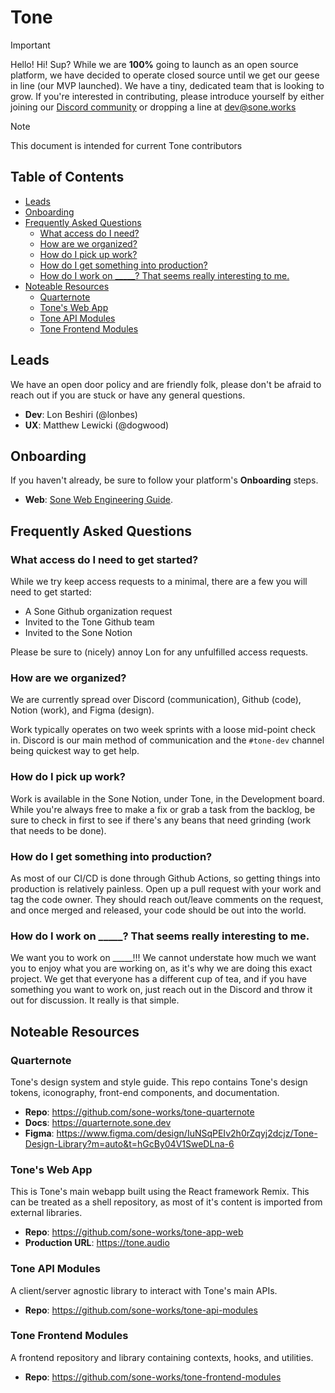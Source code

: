 # Tone

> [!IMPORTANT]
> Hello! Hi! Sup? While we are **100%** going to launch as an open source platform, we have decided to operate closed source until we get our geese in line (our MVP launched). We have a tiny, dedicated team that is looking to grow. If you're interested in contributing, please introduce yourself by either joining our [Discord community](https://discord.com/invite/dfky8n7kFv) or dropping a line at [dev@sone.works](mailto:dev@sone.works)

> [!NOTE]
> This document is intended for current Tone contributors

## Table of Contents
- [Leads](#leads)
- [Onboarding](#onboarding)
- [Frequently Asked Questions](#frequently-asked-questions)
  - [What access do I need?](#faq-access)
  - [How are we organized?](#faq-organized)
  - [How do I pick up work?](#faq-work)
  - [How do I get something into production?](#faq-production)
  - [How do I work on _____? That seems really interesting to me.](#faq-how)
- [Noteable Resources](#noteable-resources)
  - [Quarternote](#quarternote)
  - [Tone's Web App](#web-app)
  - [Tone API Modules](#api-modules)
  - [Tone Frontend Modules](#frontend-modules)

## Leads
We have an open door policy and are friendly folk, please don't be afraid to reach out if you are stuck or have any general questions.
- **Dev**: Lon Beshiri (@lonbes)
- **UX**: Matthew Lewicki (@dogwood)

## Onboarding
If you haven't already, be sure to follow your platform's **Onboarding** steps.

- **Web**: [Sone Web Engineering Guide](https://github.com/sone-works/sone-dev-web/tree/main?tab=readme-ov-file#onboarding).

## Frequently Asked Questions

### What access do I need to get started?<a id="faq-access"></a>
While we try keep access requests to a minimal, there are a few you will need to get started:
- A Sone Github organization request
- Invited to the Tone Github team
- Invited to the Sone Notion

Please be sure to (nicely) annoy Lon for any unfulfilled access requests.

### How are we organized?<a id="faq-organized"></a>
We are currently spread over Discord (communication), Github (code), Notion (work), and Figma (design).

Work typically operates on two week sprints with a loose mid-point check in. Discord is our main method of communication and the `#tone-dev` channel being quickest way to get help.

### How do I pick up work?<a id="faq-work"></a>
Work is available in the Sone Notion, under Tone, in the Development board. While you're always free to make a fix or grab a task from the backlog, be sure to check in first to see if there's any beans that need grinding (work that needs to be done).

### How do I get something into production?<a id="faq-production"></a>
As most of our CI/CD is done through Github Actions, so getting things into production is relatively painless. Open up a pull request with your work and tag the code owner. They should reach out/leave comments on the request, and once merged and released, your code should be out into the world.

### How do I work on _____? That seems really interesting to me.<a id="faq-how"></a>
We want you to work on _____!!! We cannot understate how much we want you to enjoy what you are working on, as it's why we are doing this exact project. We get that everyone has a different cup of tea, and if you have something you want to work on, just reach out in the Discord and throw it out for discussion. It really is that simple.

## Noteable Resources

### Quarternote<a id="quarternote"></a>
Tone's design system and style guide. This repo contains Tone's design tokens, iconography, front-end components, and documentation.
- **Repo**: https://github.com/sone-works/tone-quarternote
- **Docs**: https://quarternote.sone.dev
- **Figma**: https://www.figma.com/design/IuNSqPEIv2h0rZqyj2dcjz/Tone-Design-Library?m=auto&t=hGcBy04V1SweDLna-6

### Tone's Web App<a id="web-app"></a>
This is Tone's main webapp built using the React framework Remix. This can be treated as a shell repository, as most of it's content is imported from external libraries.
- **Repo**: https://github.com/sone-works/tone-app-web
- **Production URL**: https://tone.audio

### Tone API Modules<a id="api-modules"></a>
A client/server agnostic library to interact with Tone's main APIs.
- **Repo**: https://github.com/sone-works/tone-api-modules

### Tone Frontend Modules<a id="frontend-modules"></a>
A frontend repository and library containing contexts, hooks, and utilities.
- **Repo**: https://github.com/sone-works/tone-frontend-modules
